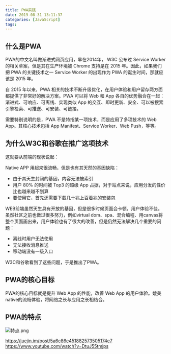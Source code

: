 ```yaml
---
title: PWA实践
date: 2019-08-31 13:11:37
categories: [JavaScript]
tags:
---
```


## 什么是PWA

PWA的中文名叫做渐进式网页应用，早在2014年， W3C 公布过 Service Worker 的相关草案，但是其在生产环境被 Chrome 支持是在 2015 年。因此，如果我们把 PWA 的关键技术之一 Service Worker 的出现作为 PWA 的诞生时间，那就应该是 2015 年。

自 2015 年以来，PWA 相关的技术不断升级优化，在用户体验和用户留存两方面都提供了非常好的解决方案。PWA 可以将 Web 和 App 各自的优势融合在一起：渐进式、可响应、可离线、实现类似 App 的交互、即时更新、安全、可以被搜索引擎检索、可推送、可安装、可链接。

需要特别说明的是，PWA 不是特指某一项技术，而是应用了多项技术的 Web App。其核心技术包括 App Manifest、Service Worker、Web Push，等等。

## 为什么W3C和谷歌在推广这项技术

这就要从前端的现状说起：

Native APP 用起来很流畅，但是也有其天然的基因缺陷：

- 由于其天生封闭的基因，内容无法被索引
- 用户 80% 的时间被 Top3 的超级 App 占据，对于站点来说，应用分发的性价比也越来越不划算
- 要使用它，首先还需要下载几十兆上百着兆的安装包

WEB前端虽然天生具有开放的基因，但是很多时候页面会卡顿，用户体验不佳。虽然社区之前也做过很多努力，例如virtual dom、spa、混合编程、用canvas将整个页面画出来，用户体验也有了很大的改善，但是仍然无法解决几个重要的问题：

- 离线时用户无法使用
- 无法接收消息推送
- 移动端没有一级入口

W3C和谷歌看到了这些问题，于是推出了PWA。

## PWA的核心目标

PWA的核心目标就是提升 Web App 的性能，改善 Web App 的用户体验。媲美native的流畅体验，将网络之长与应用之长相结合。

## PWA的特点

![特点.png](特点.png)

https://juejin.im/post/5a6c86e451882573505174e7
https://www.youtube.com/watch?v=DtuJ55tmjps
